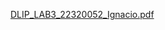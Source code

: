 [DLIP_LAB3_22320052_Ignacio.pdf](https://github.com/user-attachments/files/17962092/DLIP_LAB3_22320052_Ignacio.pdf)
